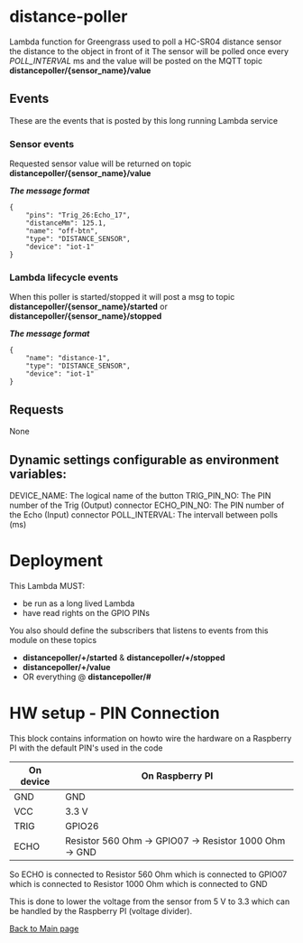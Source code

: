 # distance-poller
Lambda function for Greengrass used to poll a HC-SR04 distance sensor the distance to the object in front of it
The sensor will be polled once every *POLL_INTERVAL* ms and the value will be posted on the MQTT topic **distancepoller/{sensor_name}/value**

## Events
These are the events that is posted by this long running Lambda service

### Sensor events
Requested sensor value will be returned on topic **distancepoller/{sensor_name}/value**

***The message format***
```
{
    "pins": "Trig_26:Echo_17",
    "distanceMm": 125.1,
    "name": "off-btn",
    "type": "DISTANCE_SENSOR",
    "device": "iot-1"
}
```

### Lambda lifecycle events
When this poller is started/stopped it will post a msg to topic **distancepoller/{sensor_name}/started** or **distancepoller/{sensor_name}/stopped**

***The message format***
```
{
    "name": "distance-1",
    "type": "DISTANCE_SENSOR",
    "device": "iot-1"
}
```

## Requests
None

## Dynamic settings configurable as environment variables:
DEVICE_NAME: The logical name of the button
TRIG_PIN_NO: The PIN number of the Trig (Output) connector
ECHO_PIN_NO: The PIN number of the Echo (Input) connector
POLL_INTERVAL: The intervall between polls (ms)

# Deployment
This Lambda MUST:
- be run as a long lived Lambda 
- have read rights on the GPIO PINs

You also should define the subscribers that listens to events from this module on these topics
- **distancepoller/+/started** & **distancepoller/+/stopped**
- **distancepoller/+/value**
- OR everything @ **distancepoller/#**

# HW setup - PIN Connection
This block contains information on howto wire the hardware on a Raspberry PI with the default PIN's used in the code

| On device  | On Raspberry PI  |
|---|---|
| GND  | GND  |
| VCC  | 3.3 V  |
| TRIG  | GPIO26  |
| ECHO  | Resistor 560 Ohm -> GPIO07 ->  Resistor 1000 Ohm -> GND |

So ECHO is connected to Resistor 560 Ohm which is connected to GPIO07 which is connected to  Resistor 1000 Ohm which is connected to GND

This is done to lower the voltage from the sensor from 5 V to 3.3 which can be handled by the Raspberry PI (voltage divider).


[Back to Main page](../README.md)

